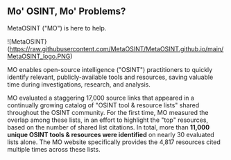 ## Mo' OSINT, Mo' Problems?
MetaOSINT ("MO") is here to help.

![MetaOSINT}(https://raw.githubusercontent.com/MetaOSINT/MetaOSINT.github.io/main/MetaOSINT_logo.PNG)

MO enables open-source intelligence ("OSINT") practitioners to quickly identify relevant, publicly-available tools and resources, saving valuable time during investigations, research, and analysis.</p>
    
MO evaluated a staggering 17,000 source links that appeared in a continually growing catalog of "OSINT tool & resource lists" shared throughout the OSINT community. For the first time, MO measured the overlap among these lists, in an effort to highlight the "top" resources, based on the number of shared list citations. In total, more than <strong>11,000 unique OSINT tools & resources were identified</strong> on nearly 30 evaluated lists alone. The MO website specifically provides the 4,817 resources cited multiple times across these lists.
